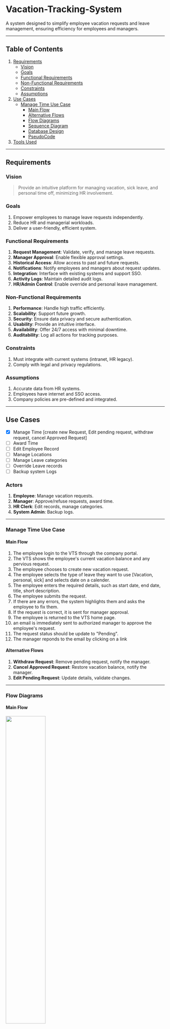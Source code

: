 # Vacation-Tracking-System

A system designed to simplify employee vacation requests and leave management, ensuring efficiency for employees and managers.

---

## Table of Contents
1. [Requirements](#requirements)
   - [Vision](#vision)
   - [Goals](#goals)
   - [Functional Requirements](#functional-requirements)
   - [Non-Functional Requirements](#non-functional-requirements)
   - [Constraints](#constraints)
   - [Assumptions](#assumptions)
2. [Use Cases](#use-cases)
   - [Manage Time Use Case](#manage-time-use-case)
     - [Main Flow](#main-flow)
     - [Alternative Flows](#alternative-flows)
     - [Flow Diagrams](#flow-diagrams)
     - [Sequence Diagram](#sequence-diagram)
     - [Database Design](#database-design)
     - [PseudoCode](#pseudocode)
3. [Tools Used](#tools-used)

---

## Requirements

### Vision
> Provide an intuitive platform for managing vacation, sick leave, and personal time off, minimizing HR involvement.

### Goals
1. Empower employees to manage leave requests independently.
2. Reduce HR and managerial workloads.
3. Deliver a user-friendly, efficient system.

### Functional Requirements
1. **Request Management**: Validate, verify, and manage leave requests.
2. **Manager Approval**: Enable flexible approval settings.
3. **Historical Access**: Allow access to past and future requests.
4. **Notifications**: Notify employees and managers about request updates.
5. **Integration**: Interface with existing systems and support SSO.
6. **Activity Logs**: Maintain detailed audit logs.
7. **HR/Admin Control**: Enable override and personal leave management.

### Non-Functional Requirements
1. **Performance**: Handle high traffic efficiently.
2. **Scalability**: Support future growth.
3. **Security**: Ensure data privacy and secure authentication.
4. **Usability**: Provide an intuitive interface.
5. **Availability**: Offer 24/7 access with minimal downtime.
6. **Auditability**: Log all actions for tracking purposes.

### Constraints
1. Must integrate with current systems (intranet, HR legacy).
2. Comply with legal and privacy regulations.

### Assumptions
1. Accurate data from HR systems.
2. Employees have internet and SSO access.
3. Company policies are pre-defined and integrated.

---

## Use Cases
- [x] Manage Time [create new Request, Edit pending request, withdraw request, cancel Approved Request]
- [ ] Award Time
- [ ] Edit Employee Record
- [ ] Manage Locations
- [ ] Manage Leave categories
- [ ] Override Leave records
- [ ] Backup system Logs

### Actors
1. **Employee**: Manage vacation requests.
2. **Manager**: Approve/refuse requests, award time.
3. **HR Clerk**: Edit records, manage categories.
4. **System Admin**: Backup logs.

---

### Manage Time Use Case

#### Main Flow
 1. The employee login to the VTS through the company portal.
 2. The VTS shows the employee's current vacation balance and any pervious request.
 3. The employee chooses to create new vacation request.
 4. The employee selects the type of leave they want to use [Vacation, personal, sick] and selects date on a calender.
 5. The employee enters the required details, such as start date, end date, title, short description.
 6. The employee submits the request.
 7. If there are any errors, the system highlights them and asks the employee to fix them.
 8. If the request is correct, it is sent for manager approval.
 9. The employee is returned to the VTS home page.
 10. an email is immediately sent to authorized manager to approve the employee's request.
 11. The request status should be update to "Pending".
 12. The manager reponds to the email by clicking on a link 

#### Alternative Flows
1. **Withdraw Request**: Remove pending request, notify the manager.
2. **Cancel Approved Request**: Restore vacation balance, notify the manager.
3. **Edit Pending Request**: Update details, validate changes.

---

### Flow Diagrams

#### Main Flow
<img src="https://github.com/asmaa-sherif/Vacation-Tracking-System/blob/main/Flow%20chart/Use%20case%20flow%20chart.png" width="50%" />

#### Alternative Flows
<p float="left">
  <img src="https://github.com/asmaa-sherif/Vacation-Tracking-System/blob/main/Flow%20chart/Withdraw%20request%20flow%20chart.png" width="30%" />
  <img src="https://github.com/asmaa-sherif/Vacation-Tracking-System/blob/main/Flow%20chart/Cancel%20request%20flow%20chart.png" width="30%" />
  <img src="https://github.com/asmaa-sherif/Vacation-Tracking-System/blob/main/Flow%20chart/Edit%20request%20flow%20chart.png" width="30%" />
</p>

---

### Sequence Diagram
| <img src="https://github.com/asmaa-sherif/Vacation-Tracking-System/blob/main/Sequence%20diagram.png" width="50%" />
| --------------------------------------------------------------- |
|**Sequence Diagram**|

---

## Database Design

| <img src="https://github.com/asmaa-sherif/Vacation-Tracking-System/blob/main/Database%20Diagrams/ERD%20Diagram.png" width="50%" />|
| --------------------------------------------------------------- |
|**Entity-Relationship Diagram**|

| <img src="https://github.com/asmaa-sherif/Vacation-Tracking-System/blob/main/Database%20Diagrams/Entities.png" width="50%" />|
| --------------------------------------------------------------- |
|**Entities Diagram**|

---

## PseudoCode

### Vacation Request
1. Check employee balance and input validity.
2. Submit request for manager approval.

<p float="left">
  <img src="https://github.com/asmaa-sherif/Vacation-Tracking-System/blob/main/pseudocode/Vacation%20Request.png" width="50%" />
</p>

### Other Operations
1. **Withdraw Request**: Remove request, notify the manager.
2. **Cancel Request**: Restore balance, notify the manager.
3. **Edit Request**: Validate and update details.

<p float="left">
  <img src="https://github.com/asmaa-sherif/Vacation-Tracking-System/blob/main/pseudocode/Withdraw%20Request.png" width="30%" />
  <img src="https://github.com/asmaa-sherif/Vacation-Tracking-System/blob/main/pseudocode/Cancel%20Request%20.png" width="30%" />
  <img src="https://github.com/asmaa-sherif/Vacation-Tracking-System/blob/main/pseudocode/Edit%20Request.png" width="30%" />
</p>

---

## Tools Used
- [Visual Studio Code](https://code.visualstudio.com/)
- [Plant UML](https://plantuml.com/)
- [ExcaliDraw](https://excalidraw.com/)
- [DB Diagram](https://dbdiagram.io/home)
